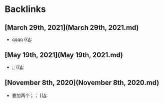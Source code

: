 
# Backlinks
## [March 29th, 2021](March 29th, 2021.md)
- qqqq {{[∆](∆.md):

## [May 19th, 2021](May 19th, 2021.md)
- ;;  {{[∆](∆.md):

## [November 8th, 2020](November 8th, 2020.md)
- 要加两个；； {{[∆](∆.md):

